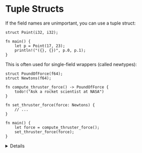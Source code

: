 # Tuple Structs

If the field names are unimportant, you can use a tuple struct:

```rust,editable
struct Point(i32, i32);

fn main() {
    let p = Point(17, 23);
    println!("({}, {})", p.0, p.1);
}
```

This is often used for single-field wrappers (called newtypes):

```rust,editable,compile_fail
struct PoundOfForce(f64);
struct Newtons(f64);

fn compute_thruster_force() -> PoundOfForce {
    todo!("Ask a rocket scientist at NASA")
}

fn set_thruster_force(force: Newtons) {
    // ...
}

fn main() {
    let force = compute_thruster_force();
    set_thruster_force(force);
}

```

<details>

Newtypes are a great way to encode additional information about the value in a primitive type, for example:
  * The number is measured in some units: `Newtons` in the example above.
  * The value passed some validation when it was created, so you no longer have to validate it again at every use: 'PhoneNumber(String)` or `OddNumber(u32)`.
    
</details>
